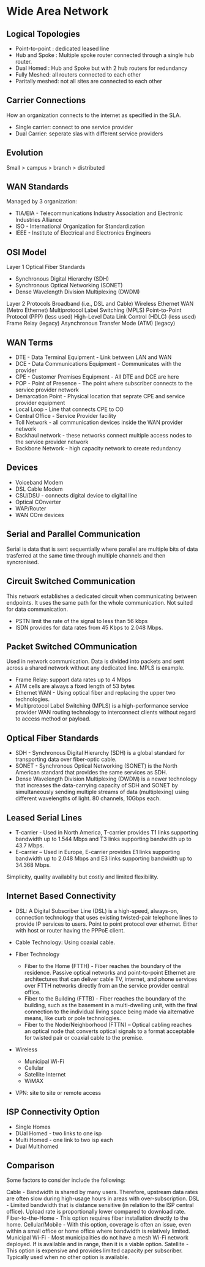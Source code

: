 # Wide Area Network
## Logical Topologies
- Point-to-point : dedicated leased line
- Hub and Spoke : Multiple spoke router connected through a single hub router.
- Dual Homed : Hub and Spoke but with 2 hub routers for redundancy
- Fully Meshed: all routers connected to each other
- Paritally meshed: not all sites are connected to each other

## Carrier Connections
How an organization connects to the internet as specified in the SLA.
- Single carrier: connect to one service provider
- Dual Carrier: seperate slas with different service providers

## Evolution
Small > campus > branch > distributed

## WAN Standards
Managed by 3 organization:
- TIA/EIA - Telecommunications Industry Association and Electronic Industries Alliance
- ISO - International Organization for Standardization
- IEEE - Institute of Electrical and Electronics Engineers

## OSI Model
Layer 1 Optical Fiber Standards
- Synchronous Digital Hierarchy (SDH)
- Synchronous Optical Networking (SONET)
- Dense Wavelength Division Multiplexing (DWDM)

Layer 2 Protocols
Broadband (i.e., DSL and Cable)
Wireless
Ethernet WAN (Metro Ethernet)
Multiprotocol Label Switching (MPLS)
Point-to-Point Protocol (PPP) (less used)
High-Level Data Link Control (HDLC) (less used)
Frame Relay (legacy)
Asynchronous Transfer Mode (ATM) (legacy)

## WAN Terms
- DTE - Data Terminal Equipment - Link between LAN and WAN
- DCE - Data Communications Equipment - Communicates with the provider
- CPE - Customer Premises Equipment - All DTE and DCE are here
- POP - Point of Presence - The point where subscriber connects to the service provider network
- Demarcation Point - Physical location that seprate CPE and service provider equipment
- Local Loop - Line that connects CPE to CO
- Central Office - Service Provider facility
- Toll Network - all communication devices inside the WAN provider network
- Backhaul network - these networks connect multiple access nodes to the service provider network
- Backbone Network - high capacity network to create redundancy

## Devices
- Voiceband Modem
- DSL Cable Modem
- CSU/DSU - connects digital device to digital line
- Optical COnverter
- WAP/Router
- WAN COre devices

## Serial and Parallel Communication
Serial is data that is sent sequentially where parallel are multiple bits of data trasferred at the same time through multiple channels and then syncronised.

## Circuit Switched Communication
This network establishes a dedicated circuit when communicating between endpoints. It uses the same path for the whole communication. Not suited for data communication.
- PSTN limit the rate of the signal to less than 56 kbps
- ISDN provides for data rates from 45 Kbps to 2.048 Mbps.

## Packet Switched COmmunication
Used in network communication. Data is divided into packets and sent across a shared network without any dedicated line. MPLS is example.
- Frame Relay: support data rates up to 4 Mbps
- ATM cells are always a fixed length of 53 bytes
- Ethernet WAN - Using optical fiber and replacing the upper two technologies.
- Multiprotocol Label Switching (MPLS) is a high-performance service provider WAN routing technology to interconnect clients without regard to access method or payload.

## Optical Fiber Standards
- SDH - Synchronous Digital Hierarchy (SDH) is a global standard for transporting data over fiber-optic cable.
- SONET - Synchronous Optical Networking (SONET) is the North American standard that provides the same services as SDH.
- Dense Wavelength Division Multiplexing (DWDM) is a newer technology that increases the data-carrying capacity of SDH and SONET by simultaneously sending multiple streams of data (multiplexing) using different wavelengths of light. 80 channels, 10Gbps each.

## Leased Serial Lines
- T-carrier - Used in North America, T-carrier provides T1 links supporting bandwidth up to 1.544 Mbps and T3 links supporting bandwidth up to 43.7 Mbps.
- E-carrier – Used in Europe, E-carrier provides E1 links supporting bandwidth up to 2.048 Mbps and E3 links supporting bandwidth up to 34.368 Mbps.

Simplicity, quality availablity but costly and limited flexibility.

## Internet Based Connectivity
- DSL: A Digital Subscriber Line (DSL) is a high-speed, always-on, connection technology that uses existing twisted-pair telephone lines to provide IP services to users. 
Point to point protocol over ethernet. Either with host or router having the PPPoE client.
- Cable Technology: Using coaxial cable.

- Fiber Technology
  - Fiber to the Home (FTTH) - Fiber reaches the boundary of the residence. Passive optical networks and point-to-point Ethernet are architectures that can deliver cable TV, internet, and phone services over FTTH networks directly from an the service provider central office.
  - Fiber to the Building (FTTB) - Fiber reaches the boundary of the building, such as the basement in a multi-dwelling unit, with the final connection to the individual living space being made via alternative means, like curb or pole technologies.
  - Fiber to the Node/Neighborhood (FTTN) – Optical cabling reaches an optical node that converts optical signals to a format acceptable for twisted pair or coaxial cable to the premise.
  
- Wireless
  - Municipal Wi-Fi
  - Cellular
  - Satellite Internet
  - WiMAX

- VPN: site to site or remote access

## ISP Connectivity Option
- Single Homes
- DUal Homed - two links to one isp
- Multi Homed - one link to two isp each
- Dual Multihomed

## Comparison
Some factors to consider include the following:

Cable - Bandwidth is shared by many users. Therefore, upstream data rates are often slow during high-usage hours in areas with over-subscription.
DSL - Limited bandwidth that is distance sensitive (in relation to the ISP central office). Upload rate is proportionally lower compared to download rate.
Fiber-to-the-Home - This option requires fiber installation directly to the home.
Cellular/Mobile - With this option, coverage is often an issue, even within a small office or home office where bandwidth is relatively limited.
Municipal Wi-Fi - Most municipalities do not have a mesh Wi-Fi network deployed. If is available and in range, then it is a viable option.
Satellite - This option is expensive and provides limited capacity per subscriber. Typically used when no other option is available.